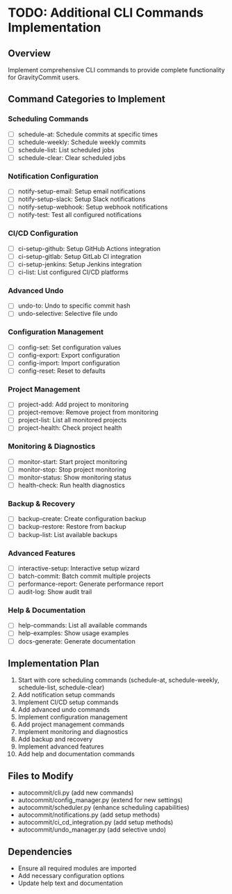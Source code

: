 # TODO: Additional CLI Commands Implementation

## Overview
Implement comprehensive CLI commands to provide complete functionality for GravityCommit users.

## Command Categories to Implement

### Scheduling Commands
- [ ] schedule-at: Schedule commits at specific times
- [ ] schedule-weekly: Schedule weekly commits
- [ ] schedule-list: List scheduled jobs
- [ ] schedule-clear: Clear scheduled jobs

### Notification Configuration
- [ ] notify-setup-email: Setup email notifications
- [ ] notify-setup-slack: Setup Slack notifications
- [ ] notify-setup-webhook: Setup webhook notifications
- [ ] notify-test: Test all configured notifications

### CI/CD Configuration
- [ ] ci-setup-github: Setup GitHub Actions integration
- [ ] ci-setup-gitlab: Setup GitLab CI integration
- [ ] ci-setup-jenkins: Setup Jenkins integration
- [ ] ci-list: List configured CI/CD platforms

### Advanced Undo
- [ ] undo-to: Undo to specific commit hash
- [ ] undo-selective: Selective file undo

### Configuration Management
- [ ] config-set: Set configuration values
- [ ] config-export: Export configuration
- [ ] config-import: Import configuration
- [ ] config-reset: Reset to defaults

### Project Management
- [ ] project-add: Add project to monitoring
- [ ] project-remove: Remove project from monitoring
- [ ] project-list: List all monitored projects
- [ ] project-health: Check project health

### Monitoring & Diagnostics
- [ ] monitor-start: Start project monitoring
- [ ] monitor-stop: Stop project monitoring
- [ ] monitor-status: Show monitoring status
- [ ] health-check: Run health diagnostics

### Backup & Recovery
- [ ] backup-create: Create configuration backup
- [ ] backup-restore: Restore from backup
- [ ] backup-list: List available backups

### Advanced Features
- [ ] interactive-setup: Interactive setup wizard
- [ ] batch-commit: Batch commit multiple projects
- [ ] performance-report: Generate performance report
- [ ] audit-log: Show audit trail

### Help & Documentation
- [ ] help-commands: List all available commands
- [ ] help-examples: Show usage examples
- [ ] docs-generate: Generate documentation

## Implementation Plan
1. Start with core scheduling commands (schedule-at, schedule-weekly, schedule-list, schedule-clear)
2. Add notification setup commands
3. Implement CI/CD setup commands
4. Add advanced undo commands
5. Implement configuration management
6. Add project management commands
7. Implement monitoring and diagnostics
8. Add backup and recovery
9. Implement advanced features
10. Add help and documentation commands

## Files to Modify
- autocommit/cli.py (add new commands)
- autocommit/config_manager.py (extend for new settings)
- autocommit/scheduler.py (enhance scheduling capabilities)
- autocommit/notifications.py (add setup methods)
- autocommit/ci_cd_integration.py (add setup methods)
- autocommit/undo_manager.py (add selective undo)

## Dependencies
- Ensure all required modules are imported
- Add necessary configuration options
- Update help text and documentation
